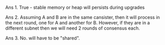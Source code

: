 Ans 1. True - stable memory or heap will persists during upgrades

Ans 2. Assuming A and B are in the same cansister, then it will process in the next round, one for A and another for B.
       However, if they are in a different subnet then we will need 2 rounds of consensus each.

Ans 3. No. will have to be "shared".
